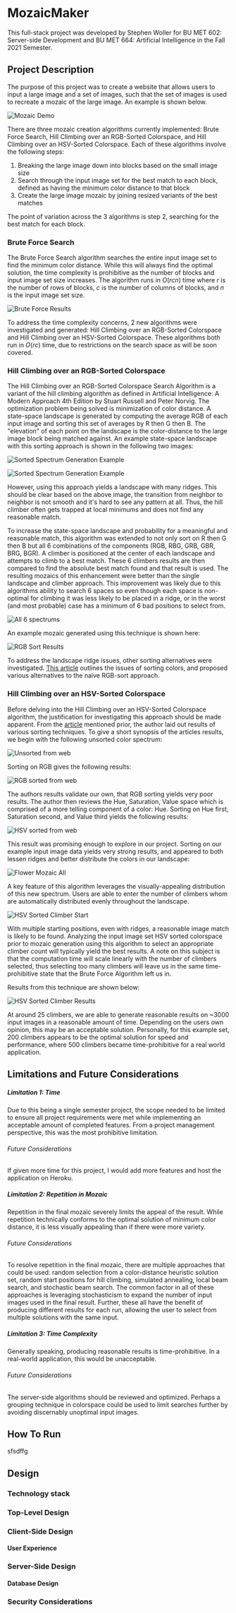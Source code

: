 # MozaicMaker

This full-stack project was developed by Stephen Woller for BU MET 602: Server-side Development and BU MET 664: Artificial Intelligence in the Fall 2021 Semester.

## Project Description

The purpose of this project was to create a website that allows users to input a large image and a set of images, such that the set of images is used
to recreate a mozaic of the large image. An example is shown below.

![Mozaic Demo](./assets/Mozaic_Descriptor.JPG)

There are three mozaic creation algorithms currently implemented: Brute Force Search, Hill Climbing over an RGB-Sorted Colorspace, and Hill Climbing over an HSV-Sorted Colorspace. Each of these algorithms involve the following steps:
 1. Breaking the large image down into blocks based on the small image size
 2. Search through the input image set for the best match to each block, defined as having the minimum color distance to that block
 3. Create the large image mozaic by joining resized variants of the best matches

The point of variation across the 3 algorithms is step 2, searching for the best match for each block.

### Brute Force Search

The Brute Force Search algorithm searches the entire input image set to find the minimum color distance. While this will always find the optimal solution, the time complexity is prohibitive as the number of blocks and input image set size increases. The algorithm runs in *O*(*r*_c_*n*) time where *r* is the number of rows of blocks, *c* is the number of columns of blocks, and *n* is the input image set size.

![Brute Force Results](./assets/Brute_Force_Results.JPG)

To address the time complexity concerns, 2 new algorithms were investigated and generated: Hill Climbing over an RGB-Sorted Colorspace and Hill Climbing over an HSV-Sorted Colorspace. These algorithms both run in *O*(*r*_c_) time, due to restrictions on the search space as will be soon covered.

### Hill Climbing over an RGB-Sorted Colorspace

The Hill Climbing over an RGB-Sorted Colorspace Search Algorithm is a variant of the hill climbing algorithm as defined in Artificial Intelligence: A Modern Approach 4th Edition by Stuart Russell and Peter Norvig. The optimization problem being solved is minimization of color distance. A state-space landscape is generated by computing the average RGB of each input image and sorting this set of averages by R then G then B. The "elevation" of each point on the landscape is the color-distance to the large image block being matched against. An example state-space landscape with this sorting approach is shown in the following two images:

![Sorted Spectrum Generation Example](./assets/RGB_Spectrum_Example.JPG)

![Sorted Spectrum Generation Example](./assets/RGB_Sorted_Compare.JPG)

However, using this approach yields a landscape with many ridges. This should be clear based on the above image, the transition from neighbor to neighbor is not smooth and it's hard to see any pattern at all. Thus, the hill climber often gets trapped at local minimums and does not find any reasonable match.

To increase the state-space landscape and probability for a meaningful and reasonable match, this algorithm was extended to not only sort on R then G then B but all 6 combinations of the components (RGB, RBG, GRB, GBR, BRG, BGR). A climber is positioned at the center of each landscape and attempts to climb to a best match. These 6 climbers results are then compared to find the absolute best match found and that result is used. The resulting mozaics of this enhancement were better than the single landscape and climber approach. This improvement was likely due to this algorithms ability to search 6 spaces so even though each space is non-optimal for climbing it was less likely to be placed in a ridge, or in the worst (and most probable) case has a minimum of 6 bad positions to select from.

![All 6 spectrums](./assets/rgb_sorted_from_flower.JPG)

An example mozaic generated using this technique is shown here:

![RGB Sort Results](./assets/RGB_Sort_Results.JPG)

To address the landscape ridge issues, other sorting alternatives were investigated. [This article](https://www.alanzucconi.com/2015/09/30/colour-sorting/) outlines the issues of sorting colors, and proposed various alternatives to the naive RGB-sort approach.

### Hill Climbing over an HSV-Sorted Colorspace

Before delving into the Hill Climbing over an HSV-Sorted Colorspace algorithm, the justification for investigating this approach should be made apparent. From the [article](https://www.alanzucconi.com/2015/09/30/colour-sorting/) mentioned prior, the author laid out results of various sorting techniques. To give a short synopsis of the articles results, we begin with the following unsorted color spectrum:

![Unsorted from web](./assets/unsorted_from_web.JPG)

Sorting on RGB gives the following results:

![RGB sorted from web](./assets/rgb_sorted_from_web.JPG)

The authors results validate our own, that RGB sorting yields very poor results. The author then reviews the Hue, Saturation, Value space which is comprised of a more telling component of a color: Hue. Sorting on Hue first, Saturation second, and Value third yields the following results:

![HSV sorted from web](./assets/hsv_sorted_from_web.JPG)

This result was promising enough to explore in our project. Sorting on our example input image data yields very strong results, and appeared to both lessen ridges and better distribute the colors in our landscape: 

![Flower Mozaic All](./assets/fromFlowerMozaic.JPG)

A key feature of this algorithm leverages the visually-appealing distribution of this new spectrum. Users are able to enter the number of climbers whom are automatically distributed evenly throughout the landscape.

![HSV Sorted Climber Start](./assets/HSV_Sorted_Climber_Start.JPG)

With multiple starting positions, even with ridges, a reasonable image match is likely to be found. Analyzing the input image set HSV sorted colorspace prior to mozaic generation using this algorithm to select an appropriate climber count will typically yield the best results. A note on this subject is that the computation time will scale linearly with the number of climbers selected, thus selecting too many climbers will leave us in the same time-prohibitive state that the Brute Force Algorithm left us in. 

Results from this technique are shown below:

![HSV Sorted Climber Results](./assets/HSV_Sort_Results.JPG)

At around 25 climbers, we are able to generate reasonable results on ~3000 input images in a reasonable amount of time. Depending on the users own opinion, this may be an acceptable solution. Personally, for this example set, 200 climbers appears to be the optimal solution for speed and performance, where 500 climbers became time-prohibitive for a real world application.

## Limitations and Future Considerations

##### Limitation 1: Time

Due to this being a single semester project, the scope needed to be limited to ensure all project requirements were met while implementing an acceptable amount of completed features. From a project management perspective, this was the most prohibitive limitation.

###### Future Considerations

If given more time for this project, I would add more features and host the application on Heroku.

##### Limitation 2: Repetition in Mozaic

Repetition in the final mozaic severely limits the appeal of the result. While repetition technically conforms to the optimal solution of minimum color distance, it is less visually appealing than if there were more variety.

###### Future Considerations

To resolve repetition in the final mozaic, there are multiple approaches that could be used: random selection from a color-distance heuristic solution set, random start positions for hill climbing, simulated annealing, local beam search, and stochastic beam search. The common factor in all of these approaches is leveraging stochasticism to expand the number of input images used in the final result. Further, these all have the benefit of producing different results for each run, allowing the user to select from multiple solutions with the same input.

##### Limitation 3: Time Complexity

Generally speaking, producing reasonable results is time-prohibitive. In a real-world application, this would be unacceptable.

###### Future Considerations

The server-side algorithms should be reviewed and optimized. Perhaps a grouping technique in colorspace could be used to limit searches further by avoiding discernably unoptimal input images.

## How To Run

sfsdffg

## Design

### Technology stack

### Top-Level Design

### Client-Side Design

#### User Experience

### Server-Side Design

#### Database Design

### Security Considerations
